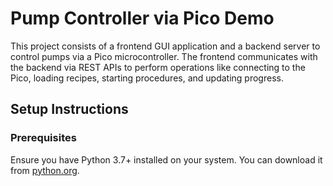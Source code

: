 # Pump Controller via Pico Demo

This project consists of a frontend GUI application and a backend server to control pumps via a Pico microcontroller. The frontend communicates with the backend via REST APIs to perform operations like connecting to the Pico, loading recipes, starting procedures, and updating progress.

## Setup Instructions

### Prerequisites

Ensure you have Python 3.7+ installed on your system. You can download it from [python.org](https://www.python.org/downloads/).